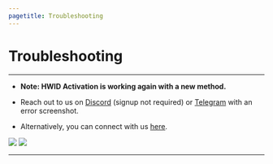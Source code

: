 ```yaml
---
pagetitle: Troubleshooting
---
```


# Troubleshooting

------------------------------------------------------------------------

-   **Note: HWID Activation is working again with a new method.**

-   Reach out to us on [Discord](https://discord.gg/gjJEfq7ux8) (signup not required) or [Telegram](https://t.me/Microsoft_Activation_Scripts) with an error screenshot.

-   Alternatively, you can connect with us [here](contactus.html).

[![](https://lookimg.com/images/2023/03/21/QTvjcD.png)](https://discord.gg/gjJEfq7ux8) [![](https://lookimg.com/images/2023/03/21/QTvLyd.png)](https://t.me/Microsoft_Activation_Scripts)

------------------------------------------------------------------------
